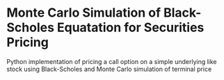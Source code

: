 # Monte Carlo Simulation of Black-Scholes Equatation for Securities Pricing

Python implementation of pricing a call option on a simple underlying like stock using Black-Scholes and Monte Carlo simulation of terminal price
